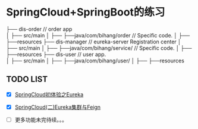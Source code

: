 # SpringCloud+SpringBoot的练习

├── dis-order                                     // order app                         
│   ├── src/main
│   ├── ├──java/com/bihang/order         // Specific code.
│   ├── ├──resources
├── dis-manager                                   // eureka-server Registration center 
│   ├── src/main
│   ├── ├──java/com/bihang/service/         // Specific code.
│   ├── ├──resources
├── dis-user                                      // user app.                         
│   ├── src/main
│   ├── ├──java/com/bihang/user/
│   ├── ├──resources

## TODO LIST

* [x] [SpringCloud初体验之Eureka](https://www.cnblogs.com/bihanghang/p/10191720.html)

* [x] [SpringCloud(二)Eureka集群与Feign](https://www.cnblogs.com/bihanghang/p/10194215.html)

* [ ] 更多功能未完待续。。。